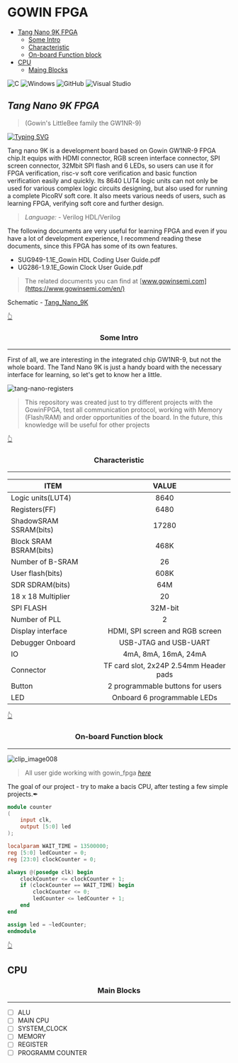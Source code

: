 <a name="top"></a>
# GOWIN FPGA 

* [Tang Nano 9K FPGA](#tang)
  * [Some Intro](#int)
  * [Characteristic](#chara)
  * [On-board Function block](#on) 
* [CPU](#cpu)
  * [Maing Blocks](#block)

![C](https://img.shields.io/badge/c-%2300599C.svg?style=for-the-badge&logo=c&logoColor=white)
![Windows](https://img.shields.io/badge/Windows-0078D6?style=for-the-badge&logo=windows&logoColor=white)
![GitHub](https://img.shields.io/badge/github-%23121011.svg?style=for-the-badge&logo=github&logoColor=white)
![Visual Studio](https://img.shields.io/badge/Visual%20Studio-5C2D91.svg?style=for-the-badge&logo=visual-studio&logoColor=white)

## _Tang Nano 9K FPGA_ <a name="tang"></a> 
>(Gowin's LittleBee family the GW1NR-9)

<!---Пример кода-->
[![Typing SVG](https://readme-typing-svg.herokuapp.com?color=%2336BCF7&lines=Verilog+best+language)](https://git.io/typing-svg)

Tang nano 9K is a development board based on Gowin GW1NR-9 FPGA chip.It equips with HDMI connector, RGB screen interface connector, SPI screen connector, 32Mbit SPI flash and 6 LEDs, so users can use it for FPGA verification, risc-v soft core verification and basic function verification easily and quickly. Its 8640 LUT4 logic units can not only be used for various complex logic circuits designing, but also used for running a complete PicoRV soft core. It also meets various needs of users, such as learning FPGA, verifying soft core and further design.

>*Language:* -	Verilog HDL/Verilog	

The following documents are very useful for learning FPGA and even if you have a lot of development experience, I recommend reading these documents, since this FPGA has some of its own features.

- SUG949-1.1E_Gowin HDL Coding User Guide.pdf
- UG286-1.9.1E_Gowin Clock User Guide.pdf

> The related documents you can find at [www.gowinsemi.com](https://www.gowinsemi.com/en/)

Schematic - [Tang_Nano_9K](https://github.com/tem-str/Gowin/files/12047179/Tang_Nano_9K_3672_schematic.pdf)


<a align="right" ></a> [👆](#top)

<a name="int"></a> 

<h3 align="center"> Some Intro </h3>

***

First of all, we are interesting in the integrated chip GW1NR-9, but not the whole board. The Tand Nano 9K is just a handy board with the necessary interface for learning, so let's get to know her a little.  

![tang-nano-registers](https://github.com/tem-str/Gowin/assets/74252239/226d59f3-78f2-4465-80f5-c77d2d13a3d7)

>This repository was created just to try different projects with the GowinFPGA, test all communication protocol, working with Memory (Flash/RAM) and order opportunities of the board. In the future, this knowledge will be useful for other projects

[👆](#top)

<a name="chara"></a>

<h3 align="center"> Characteristic </h3>

***

|ITEM|VALUE|
| --------------------- |:-------:|
| Logic units(LUT4)	    |  8640   |
| Registers(FF)	        |  6480   |
| ShadowSRAM SSRAM(bits)	|  17280  |
| Block SRAM BSRAM(bits)	|  468K   |
| Number of B-SRAM	      |   26    |  
| User flash(bits)	      |   608K  | 
| SDR SDRAM(bits)	      |   64M   |  
| 18 x 18 Multiplier	    |   20    |
| SPI FLASH	            | 32M-bit |
| Number of PLL	        |   2     |
| Display interface	    | HDMI, SPI screen and RGB screen |
| Debugger	Onboard       |  USB-JTAG and USB-UART  |
| IO	                    |  4mA, 8mA, 16mA, 24mA |
| Connector	            | TF card slot, 2x24P 2.54mm Header pads |
| Button                 |	2 programmable buttons for users|
| LED	                  | Onboard 6 programmable LEDs|

[👆](#top) 

<a name="on"></a> 

<h3 align="center"> On-board Function block </h3>

***

![clip_image008](https://github.com/tem-str/Gowin/assets/74252239/0cb2a086-5053-447b-8d4c-86b3dae595d7)

> All user gide working with gowin_fpga [*here*](https://dl.sipeed.com/shareURL/TANG/Nano%209K/6_Chip_Manual/EN/General%20Guide)
  
 The goal of our project - try to make a bacis CPU, after testing a few simple projects.✒
 
```Verilog
module counter
(
    input clk,
    output [5:0] led
);

localparam WAIT_TIME = 13500000;
reg [5:0] ledCounter = 0;
reg [23:0] clockCounter = 0;

always @(posedge clk) begin
    clockCounter <= clockCounter + 1;
    if (clockCounter == WAIT_TIME) begin
        clockCounter <= 0;
        ledCounter <= ledCounter + 1;
    end
end

assign led = ~ledCounter;
endmodule
```
[👆](#top) 

## CPU <a name="cpu"></a>

<a name="block"></a> 

<h3 align="center"> Main Blocks </h3>

***

- [ ] ALU
- [ ] MAIN CPU
- [ ] SYSTEM_CLOCK
- [ ] MEMORY
- [ ] REGISTER
- [ ] PROGRAMM COUNTER

